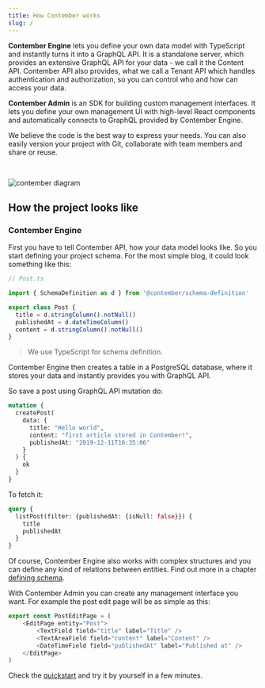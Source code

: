 ```yaml
---
title: How Contember works
slug: /
---
```


**Contember Engine** lets you define your own data model with TypeScript and instantly turns it into a GraphQL API. It is a standalone server, which provides an extensive GraphQL API for your data - we call it the Content API. Contember API also provides, what we call a Tenant API which handles authentication and authorization, so you can control who and how can access your data.

**Contember Admin** is an SDK for building custom management interfaces. It lets you define your own management UI with high-level React components and automatically connects to GraphQL provided by Contember Engine.

We believe the code is the best way to express your needs. You can also easily version your project with Git, collaborate with team members and share or reuse.

<br />

![contember diagram](/assets/contember-diagram.svg)

<!--
TODO:
MISSING PROJECTS
PICTURE OF CONTEMBER API SERVER, POSTGRES DB AND MULTIPLE CLIENTS
THE CONTEMBER API SERVER SQUARE CONTAINS SUB-SQUARES = PROJECTS & TENANT API
PROJECTS SUB SQUARE CONTAINS BLOG SUBSQUARE
BLOG SUB SQUARE CONTAINS CONTENT API AND SYSTEM API
POSSIBLE INCLUDE WALL AS AUTHORIZATION LAYER``
-->

## How the project looks like


### Contember Engine

First you have to tell Contember API, how your data model looks like. So you start defining your project schema. For the most simple blog, it could look something like this:

```typescript
// Post.ts

import { SchemaDefinition as d } from '@contember/schema-definition'

export class Post {
  title = d.stringColumn().notNull()
  publishedAt = d.dateTimeColumn()
  content = d.stringColumn().notNull()
}
```

> We use TypeScript for schema definition.

Contember Engine then creates a table in a PostgreSQL database, where it stores your data and instantly provides you with GraphQL API.

So save a post using GraphQL API mutation do:
```graphql
mutation {
  createPost(
    data: {
      title: "Hello world",
      content: "first article stored in Contember!",
      publishedAt: "2019-12-11T16:35:06"
    }
  ) {
    ok
  }
}
```

<!--
MAYBE PICTURE OF CLIENT SENDING GRAPHQL QUERY TO CONTEMBER API AND CONTEMBER API SENDING SQL QUERY TO POSTGRES DB
SEE https://hasura.io/rstatic/dist/f7a4cfcf2813970ee1350efc9d748c79.gif
-->

To fetch it:

```graphql
query {
  listPost(filter: {publishedAt: {isNull: false}}) {
    title
    publishedAt
  }
}
```
Of course, Contember Engine also works with complex structures and you can define any kind of relations between entities. Find out more in a chapter [defining schema](schema/model.md).

With Contember Admin you can create any management interface you want. For example the post edit page will be as simple as this:

```typescript jsx
export const PostEditPage = (
    <EditPage entity="Post">
        <TextField field="title" label="Title" />
        <TextAreaField field="content" label="Content" />
        <DateTimeField field="publishedAt" label="Published at" />
    </EditPage>
)
```

Check the [quickstart](intro/quickstart.md) and try it by yourself in a few minutes.
